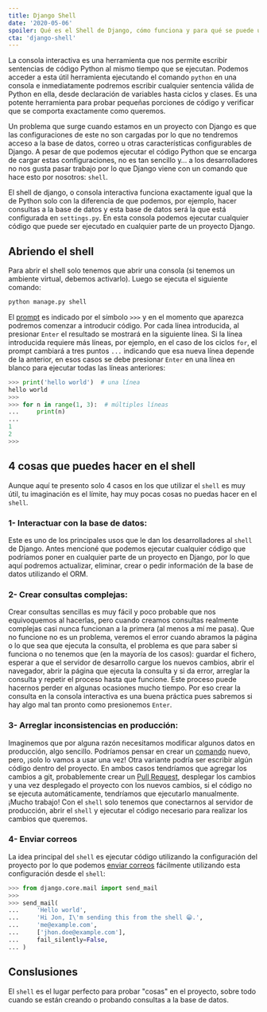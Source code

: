 ```yaml
---
title: Django Shell
date: '2020-05-06'
spoiler: Qué es el Shell de Django, cómo funciona y para qué se puede utilizar
cta: 'django-shell'
---
```


La consola interactiva es una herramienta que nos permite escribir sentencias de código Python al mismo tiempo que se ejecutan. Podemos acceder a esta útil herramienta ejecutando el comando `python` en una consola e inmediatamente podremos escribir cualquier sentencia válida de Python en ella, desde declaración de variables hasta ciclos y clases. Es una potente herramienta para probar pequeñas porciones de código y verificar que se comporta exactamente como queremos.

Un problema que surge cuando estamos en un proyecto con Django es que las configuraciones de este no son cargadas por lo que no tendremos acceso a la base de datos, correo u otras características configurables de Django. A pesar de que podemos ejecutar el código Python que se encarga de cargar estas configuraciones, no es tan sencillo y… a los desarrolladores no nos gusta pasar trabajo por lo que Django viene con un comando que hace esto por nosotros: `shell`.

El shell de django, o consola interactiva funciona exactamente igual que la de Python solo con la diferencia de que podemos, por ejemplo, hacer consultas a la base de datos y esta base de datos será la que está configurada en `settings.py`. En esta consola podemos ejecutar cualquier código que puede ser ejecutado en cualquier parte de un proyecto Django.

## Abriendo el shell

Para abrir el shell solo tenemos que abrir una consola (si tenemos un ambiente virtual, debemos activarlo). Luego se ejecuta el siguiente comando:

```bash
python manage.py shell
```

El [prompt](https://es.wikipedia.org/wiki/Prompt) es indicado por el símbolo `>>>` y en el momento que aparezca podremos comenzar a introducir código. Por cada línea introducida, al presionar `Enter` el resultado se mostrará en la siguiente línea. Si la línea introducida requiere más líneas, por ejemplo, en el caso de los ciclos `for`, el prompt cambiará a tres puntos `...` indicando que esa nueva línea depende de la anterior, en esos casos se debe presionar `Enter` en una línea en blanco para ejecutar todas las líneas anteriores:

```python
>>> print('hello world')  # una línea
hello world 
>>>
>>> for n in range(1, 3):  # múltiples líneas 
...	    print(n)
...
1
2
>>>
```

## 4 cosas que puedes hacer en el shell

Aunque aquí te presento solo 4 casos en los que utilizar el `shell` es muy útil, tu imaginación es el límite, hay muy pocas cosas no puedas hacer en el `shell`.
 
### 1- Interactuar con la base de datos:

Este es uno de los principales usos que le dan los desarrolladores al `shell` de Django. Antes mencioné que podemos ejecutar cualquier código que podríamos poner en cualquier parte de un proyecto en Django, por lo que aquí podremos actualizar, eliminar, crear o pedir información de la base de datos utilizando el ORM.

### 2- Crear consultas complejas:

Crear consultas sencillas es muy fácil y poco probable que nos equivoquemos al hacerlas, pero cuando creamos consultas realmente complejas casi nunca funcionan a la primera (al menos a mí me pasa). Que no funcione no es un problema, veremos el error cuando abramos la página o lo que sea que ejecuta la consulta, el problema es que para saber si funciona o no tenemos que (en la mayoría de los casos): guardar el fichero, esperar a que el servidor de desarrollo cargue los nuevos cambios, abrir el navegador, abrir la página que ejecuta la consulta y si da error, arreglar la consulta y repetir el proceso hasta que funcione. Este proceso puede hacernos perder en algunas ocasiones mucho tiempo. Por eso crear la consulta en la consola interactiva es una buena práctica pues sabremos si hay algo mal tan pronto como presionemos `Enter`.

### 3- Arreglar inconsistencias en producción:

Imaginemos que por alguna razón necesitamos modificar algunos datos en producción, algo sencillo. Podríamos pensar en crear un [comando](https://docs.djangoproject.com/en/3.0/howto/custom-management-commands/) nuevo, pero, ¡solo lo vamos a usar una vez! Otra variante podría ser escribir algún código dentro del proyecto. En ambos casos tendríamos que agregar los cambios a git, probablemente crear un [Pull Request](https://help.github.com/en/github/collaborating-with-issues-and-pull-requests/about-pull-requests), desplegar los cambios y una vez desplegado el proyecto con los nuevos cambios, si el código no se ejecuta automáticamente, tendríamos que ejecutarlo manualmente. ¡Mucho trabajo! Con el `shell` solo tenemos que conectarnos al servidor de producción, abrir el `shell` y ejecutar el código necesario para realizar los cambios que queremos.

### 4- Enviar correos

La idea principal del `shell` es ejecutar código utilizando la configuración del proyecto por lo que podemos [enviar correos](https://docs.djangoproject.com/en/3.0/topics/email/) fácilmente utilizando esta configuración desde el `shell`:

```python
>>> from django.core.mail import send_mail
>>> 
>>> send_mail(
...     'Hello world',
...     'Hi Jon, I\'m sending this from the shell 😁.',
...     'me@example.com',
...     ['jhon.doe@example.com'],
...     fail_silently=False,
... )
```

## Conslusiones

El `shell` es el lugar perfecto para probar "cosas" en el proyecto, sobre todo cuando se están creando o probando consultas a la base de datos. 
